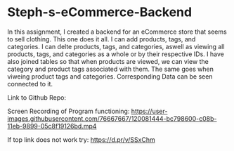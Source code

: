 # Steph-s-eCommerce-Backend

In this assignment, I created a backend for an eCommerce store that seems to sell clothing. This one does it all. I can add products, tags, and categories. I can delte products, tags, and categories, aswell as viewing all products, tags, and categories as a whole or by their respective IDs. I have also joined tables so that when products are viewed, we can view the category and product tags associated with them. The same goes when viweing product tags and categories. Corresponding Data can be seen connected to it.

Link to Github Repo:

Screen Recording of Program functioning: https://user-images.githubusercontent.com/76667667/120081444-bc798600-c08b-11eb-9899-05c8f19126bd.mp4 

If top link does not work try: https://d.pr/v/SSxChm 
